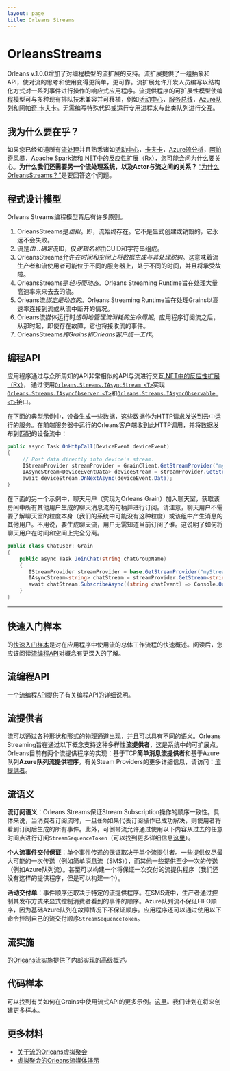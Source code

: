 ```yaml
---
layout: page
title: Orleans Streams
---
```


# OrleansStreams

Orleans v.1.0.0增加了对编程模型的流扩展的支持。流扩展提供了一组抽象和API，使对流的思考和使用变得更简单，更可靠。流扩展允许开发人员编写以结构化方式对一系列事件进行操作的响应式应用程序。流提供程序的可扩展性模型使编程模型可与多种现有排队技术兼容并可移植，例如[活动中心](http://azure.microsoft.com/en-us/services/event-hubs/)，[服务总线](http://azure.microsoft.com/en-us/services/service-bus/)，[Azure队列](http://azure.microsoft.com/en-us/documentation/articles/storage-dotnet-how-to-use-queues/)和[阿帕奇·卡夫卡](http://kafka.apache.org/)。无需编写特殊代码或运行专用进程来与此类队列进行交互。

## 我为什么要在乎？

如果您已经知道所有[流处理](https://confluentinc.wordpress.com/2015/01/29/making-sense-of-stream-processing/)并且熟悉诸如[活动中心](http://azure.microsoft.com/en-us/services/event-hubs/)，[卡夫卡](http://kafka.apache.org/)，[Azure流分析](http://azure.microsoft.com/en-us/services/stream-analytics/)，[阿帕奇风暴](https://storm.apache.org/)，[Apache Spark流](https://spark.apache.org/streaming/)和[.NET中的反应性扩展（Rx）](https://msdn.microsoft.com/en-us/data/gg577609.aspx)，您可能会问为什么要关心。**为什么我们还需要另一个流处理系统，以及Actor与流之间的关系？** [“为什么OrleansStreams？”](streams_why.md)是要回答这个问题。

## 程式设计模型

Orleans Streams编程模型背后有许多原则。

1.  OrleansStreams是*虚拟*。即，流始终存在。它不是显式创建或销毁的，它永远不会失败。
2.  流是*由...确定*流ID，仅*逻辑名称*由GUID和字符串组成。
3.  OrleansStreams允许*在时间和空间上将数据生成与其处理脱钩*。这意味着流生产者和流使用者可能位于不同的服务器上，处于不同的时间，并且将承受故障。
4.  OrleansStreams是*轻巧而动态*。Orleans Streaming Runtime旨在处理大量高速率来来去去的流。
5.  Orleans流*绑定是动态的*。Orleans Streaming Runtime旨在处理Grains以高速率连接到流或从流中断开的情况。
6.  Orleans流媒体运行时*透明地管理流消耗的生命周期*。应用程序订阅流之后，从那时起，即使存在故障，它也将接收流的事件。
7.  OrleansStreams*跨Grains和Orleans客户统一工作*。

## 编程API

应用程序通过与众所周知的API非常相似的API与流进行交互[.NET中的反应性扩展（Rx）](https://msdn.microsoft.com/en-us/data/gg577609.aspx)， 通过使用[`Orleans.Streams.IAsyncStream <T>`](https://github.com/dotnet/orleans/blob/master/src/Orleans/Streams/Core/IAsyncStream.cs)实现\
[`Orleans.Streams.IAsyncObserver <T>`](https://github.com/dotnet/orleans/blob/master/src/Orleans/Streams/Core/IAsyncObserver.cs)和[`Orleans.Streams.IAsyncObservable <T>`](https://github.com/dotnet/orleans/blob/master/src/Orleans/Streams/Core/IAsyncObservable.cs)接口。

在下面的典型示例中，设备生成一些数据，这些数据作为HTTP请求发送到云中运行的服务。在前端服务器中运行的Orleans客户端收到此HTTP调用，并将数据发布到匹配的设备流中：

```csharp
public async Task OnHttpCall(DeviceEvent deviceEvent)
{
     // Post data directly into device's stream.
     IStreamProvider streamProvider = GrainClient.GetStreamProvider("myStreamProvider");
     IAsyncStream<DeviceEventData> deviceStream = streamProvider.GetStream<DeviceEventData>(deviceEvent.DeviceId);
     await deviceStream.OnNextAsync(deviceEvent.Data);
}
```

在下面的另一个示例中，聊天用户（实现为Orleans Grain）加入聊天室，获取该房间中所有其他用户生成的聊天消息流的句柄并进行订阅。请注意，聊天用户不需要了解聊天室的粒度本身（我们的系统中可能没有这种粒度）或该组中产生消息的其他用户。不用说，要生成聊天流，用户无需知道当前订阅了谁。这说明了如何将聊天用户在时间和空间上完全分离。

```csharp
public class ChatUser: Grain
{
    public async Task JoinChat(string chatGroupName)
    {
       IStreamProvider streamProvider = base.GetStreamProvider("myStreamProvider");
       IAsyncStream<string> chatStream = streamProvider.GetStream<string>(chatGroupName);
       await chatStream.SubscribeAsync((string chatEvent) => Console.Out.Write(chatEvent));
    }
}
```

* * *

## 快速入门样本

的[快速入门样本](streams_quick_start.md)是对在应用程序中使用流的总体工作流程的快速概述。阅读后，您应该阅读[流编程API](streams_programming_APIs.md)对概念有更深入的了解。

## 流编程API

一个[流编程API](streams_programming_APIs.md)提供了有关编程API的详细说明。

## 流提供者

流可以通过各种形状和形式的物理通道出现，并且可以具有不同的语义。Orleans Streaming旨在通过以下概念支持这种多样性**流提供者**，这是系统中的可扩展点。Orleans目前有两个流提供程序的实现：基于TCP**简单消息流提供者**和基于Azure队列**Azure队列流提供程序**。有关Steam Providers的更多详细信息，请访问：[流提供者](stream_providers.md)。

## 流语义

**流订阅语义**：Orleans Streams保证Stream Subscription操作的顺序一致性。具体来说，当消费者订阅流时，一旦`任务`如果代表订阅操作已成功解决，则使用者将看到订阅后生成的所有事件。此外，可倒带流允许通过使用以下内容从过去的任意时间点进行订阅`StreamSequenceToken`（可以找到更多详细信息[这里](stream_providers.md)）。

**个人流事件交付保证**：单个事件传递的保证取决于单个流提供者。一些提供仅尽最大可能的一次传送（例如简单消息流（SMS）），而其他一些提供至少一次的传送（例如Azure队列流）。甚至可以构建一个将保证一次交付的流提供程序（我们还没有这样的提供程序，但是可以构建一个）。

**活动交付单**：事件顺序还取决于特定的流提供程序。在SMS流中，生产者通过控制其发布方式来显式控制消费者看到的事件的顺序。Azure队列流不保证FIFO顺序，因为基础Azure队列在故障情况下不保证顺序。应用程序还可以通过使用以下命令控制自己的流交付顺序`StreamSequenceToken`。

## 流实施

的[Orleans流实施](../implementation/streams_implementation.md)提供了内部实现的高级概述。

## 代码样本

可以找到有关如何在Grains中使用流式API的更多示例。[这里](https://github.com/dotnet/orleans/blob/master/test/Grains/TestGrains/SampleStreamingGrain.cs)。我们计划在将来创建更多样本。

## 更多材料

-   [关于流的Orleans虚拟聚会](https://www.youtube.com/watch?v=eSepBlfY554)
-   [虚拟聚会的Orleans流媒体演示](http://dotnet.github.io/orleans/Presentations/Orleans%20Streaming%20-%20Virtual%20meetup%20-%205-22-2015.pptx)
